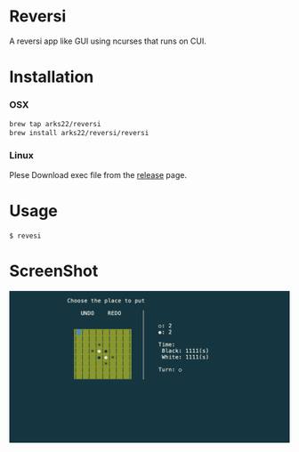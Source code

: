 # Reversi

A reversi app like GUI using ncurses that runs on CUI.


# Installation

### OSX

```
brew tap arks22/reversi
brew install arks22/reversi/reversi
```

### Linux

Plese Download exec file from the [release](https://github.com/arks22/reversi/releases) page.

# Usage

```
$ revesi
```

# ScreenShot
 
![ScreenShot](https://raw.githubusercontent.com/arks22/reversi/master/screenShot.png)


